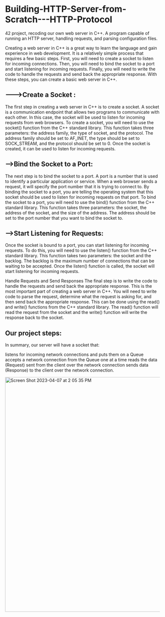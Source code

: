 # Building-HTTP-Server-from-Scratch---HTTP-Protocol
42 project, recoding our own web server in C++. A program capable of running an HTTP server, handling requests, and parsing configuration files.



Creating a web server in C++ is a great way to learn the language and gain experience in web development. It is a relatively simple process that requires a few basic steps. First, you will need to create a socket to listen for incoming connections. Then, you will need to bind the socket to a port and start listening for incoming requests. Finally, you will need to write the code to handle the requests and send back the appropriate response. With these steps, you can create a basic web server in C++.







--->Create a Socket :
---------------------

The first step in creating a web server in C++ is to create a socket. A socket is a communication endpoint that allows two programs to communicate with each other. In this case, the socket will be used to listen for incoming requests from web browsers. To create a socket, you will need to use the socket() function from the C++ standard library. This function takes three parameters: the address family, the type of socket, and the protocol. The address family should be set to AF_INET, the type should be set to SOCK_STREAM, and the protocol should be set to 0. Once the socket is created, it can be used to listen for incoming requests.

-->Bind the Socket to a Port:
-------------------------

The next step is to bind the socket to a port. A port is a number that is used to identify a particular application or service. When a web browser sends a request, it will specify the port number that it is trying to connect to. By binding the socket to a port, you are telling the operating system that this socket should be used to listen for incoming requests on that port. To bind the socket to a port, you will need to use the bind() function from the C++ standard library. This function takes three parameters: the socket, the address of the socket, and the size of the address. The address should be set to the port number that you want to bind the socket to.

-->Start Listening for Requests:
-------------------------------


Once the socket is bound to a port, you can start listening for incoming requests. To do this, you will need to use the listen() function from the C++ standard library. This function takes two parameters: the socket and the backlog. The backlog is the maximum number of connections that can be waiting to be accepted. Once the listen() function is called, the socket will start listening for incoming requests.

Handle Requests and Send Responses
The final step is to write the code to handle the requests and send back the appropriate response. This is the most important part of creating a web server in C++. You will need to write code to parse the request, determine what the request is asking for, and then send back the appropriate response. This can be done using the read() and write() functions from the C++ standard library. The read() function will read the request from the socket and the write() function will write the response back to the socket.






Our project steps:
-------------------

In summary, our server will have a socket that:

listens for incoming network connections and puts them on a Queue
accepts a network connection from the Queue one at a time
reads the data (Request) sent from the client over the network connection
sends data (Response) to the client over the network connection.




<img width="762" alt="Screen Shot 2023-04-07 at 2 05 35 PM" src="https://user-images.githubusercontent.com/87101785/230622271-b71a7b1a-5a0f-4a9c-bc46-e69930b8c973.png">



